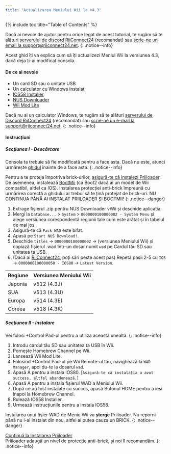 ```yaml
---
title: "Actualizarea Meniului Wii la v4.3"
---
```


{% include toc title="Table of Contents" %}

Dacă ai nevoie de ajutor pentru orice legat de acest tutorial, te rugăm să te alături [serverului de discord RiiConnect24](https://discord.gg/rc24) (recomandat) sau [scrie-ne un email la support@riiconnect24.net](mailto:support@riiconnect24.net).
{: .notice--info}

Acest ghid îți va explica cum să îți actualizezi Meniul Wii la versiunea 4.3, dacă deja ți-ai modificat consola.

#### De ce ai nevoie
* Un card SD sau o unitate USB
* Un calculator cu Windows instalat
* [IOS58 Installer](https://oscwii.org/library/app/ios58-installer)
* [NUS Downloader](https://github.com/WiiDatabase/nusdownloader/releases/latest)
* [Wii Mod Lite](https://oscwii.org/library/app/WiiModLite)

Dacă nu ai un calculator Windows, te rugăm să te alături [serverului de Discord RiiConnect24](https://discord.gg/rc24) (recomandat) sau [scrie-ne un e-mail la support@riiconnect24.net](mailto:support@riiconnect24.net).
{: .notice--info}

#### Instrucțiuni

##### Secțiunea I - Descărcare

Consola ta trebuie să fie modificată pentru a face asta. Dacă nu este, atunci urmărește [ghidul](get-started) înainte de a face asta.
{: .notice--info}

Pentru a te proteja împotriva brick-urilor, [asigură-te că instalezi Priiloader](priiloader). De asemenea, instalează [BootMii](bootmii) (ca Boot2 dacă ai un model de Wii compatibil, altfel ca IOS). Instalarea protecției anti-brick împreună cu urmărirea corectă a ghidului ar trebui să te țină protejat de brick-uri. NU CONTINUA PÂNĂ AI INSTALAT PRIILOADER ȘI BOOTMII!
{: .notice--danger}

1. Extrage fișierul .zip pentru NUS Downloader vWii și deschide aplicația.
2. Mergi la `Database...` > `System` > `0000000100000002 - System Menu` și alege versiunea corespondentă regiunii tale cum este arătat și în tabelul de mai jos.
3. Asigură-te că `Pack WAD` este bifat.
4. Apasă pe `Start NUS Download!`.
5. Deschide `titles` -> `0000000100000002` -> (versiunea Meniului Wii) și copiază fișierul .wad într-un dosar numit `wad` pe Cardul tău SD sau unitatea ta USB.
6. (Dacă ai [RiiConnect24](riiconnect24), poți sări peste acest pas) Repetă pașii 2-5 cu `IOS` -> `0000000100000050 - IOS80` -> `Latest Version`.

| Regiune | Versiunea Meniului Wii |
| ------- | ---------------------- |
| Japonia | v512 (4.3J)            |
| SUA     | v513 (4.3U)            |
| Europa  | v514 (4.3E)            |
| Coreea  | v518 (4.3K)            |

##### Secțiunea II - Instalare

Vei folosi +Control Pad-ul pentru a utiliza această unealtă.
{: .notice--info}

1. Introdu cardul tău SD sau unitatea ta USB în Wii.
2. Pornește Homebrew Channel pe Wii.
3. Lansează Wii Mod Lite.
4. Folosind +Control Pad-ul pe Wii Remote-ul tău, navighează la `WAD Manager`, apoi du-te la dosarul `wad`.
5. Apasă A pentru a instala IOS80. [`Asigură-te că instalația a avut success, altfel abandonează.`]
6. Apasă A pentru a instala fișierul WAD a Meniului Wii.
7. După ce au fost instalate cu succes, apasă Butonul HOME pentru a ieși înapoi la Homebrew Channel.
8. Rulează IOS58 Installer.
9. Urmează instrucțiunile pentru a instala IOS58.

Instalarea unui fișier WAD de Meniu Wii va **șterge** Priiloader. Nu reporni până nu l-ai instalat din nou, altfel ai putea cauza un BRICK.
{: .notice--danger}

[Continuă la Instalarea Priiloader](priiloader)<br> Priiloader adaugă un nivel de protecție anti-brick, și noi îl recomandăm.
{: .notice--info}
